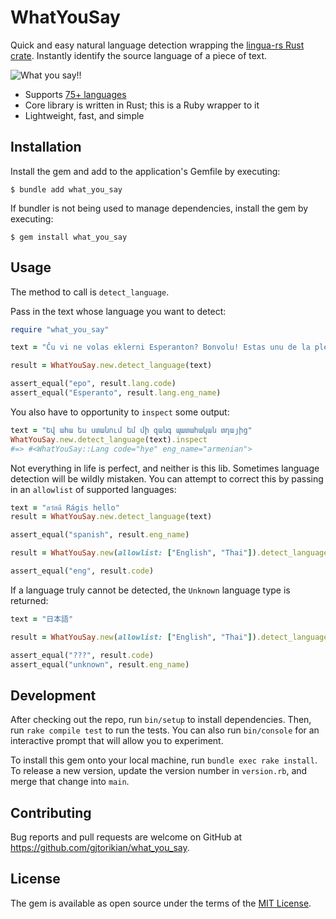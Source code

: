 # WhatYouSay

Quick and easy natural language detection wrapping the [lingua-rs Rust crate](https://github.com/pemistahl/lingua-rs). Instantly identify the source language of a piece of text.

![What you say!!](https://user-images.githubusercontent.com/64050/224237944-ceb2570c-d544-474a-8c91-41433efdee43.png)

- Supports [75+ languages](https://github.com/pemistahl/lingua-rs/tree/main#3-which-languages-are-supported)
- Core library is written in Rust; this is a Ruby wrapper to it
- Lightweight, fast, and simple

## Installation

Install the gem and add to the application's Gemfile by executing:

    $ bundle add what_you_say

If bundler is not being used to manage dependencies, install the gem by executing:

    $ gem install what_you_say

## Usage

The method to call is `detect_language`.

Pass in the text whose language you want to detect:

```ruby
require "what_you_say"

text = "Ĉu vi ne volas eklerni Esperanton? Bonvolu! Estas unu de la plej bonaj aferoj!"

result = WhatYouSay.new.detect_language(text)

assert_equal("epo", result.lang.code)
assert_equal("Esperanto", result.lang.eng_name)
```

You also have to opportunity to `inspect` some output:

```ruby
text = "Եվ ահա ես ստանում եմ մի զանգ պատահական տղայից"
WhatYouSay.new.detect_language(text).inspect
#=> #<WhatYouSay::Lang code="hye" eng_name="armenian">
```

Not everything in life is perfect, and neither is this lib. Sometimes language detection will be wildly mistaken. You
can attempt to correct this by passing in an `allowlist` of supported languages:

```ruby
text = "สวัสดี Rágis hello"
result = WhatYouSay.new.detect_language(text)

assert_equal("spanish", result.eng_name)

result = WhatYouSay.new(allowlist: ["English", "Thai"]).detect_language(text)

assert_equal("eng", result.code)
```

If a language truly cannot be detected, the `Unknown` language type is returned:

```ruby
text = "日本語"

result = WhatYouSay.new(allowlist: ["English", "Thai"]).detect_language(text)

assert_equal("???", result.code)
assert_equal("unknown", result.eng_name)
```

## Development

After checking out the repo, run `bin/setup` to install dependencies. Then, run `rake compile test` to run the tests. You can also run `bin/console` for an interactive prompt that will allow you to experiment.

To install this gem onto your local machine, run `bundle exec rake install`. To release a new version, update the version number in `version.rb`, and merge that change into `main`.

## Contributing

Bug reports and pull requests are welcome on GitHub at https://github.com/gjtorikian/what_you_say.

## License

The gem is available as open source under the terms of the [MIT License](https://opensource.org/licenses/MIT).
